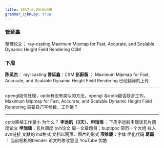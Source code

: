 ```yaml
---
title: 2017.6.2组会纪要 
grammar_cjkRuby: true
---
```



### 管延鑫
整理论文；
ray-casting
Maximum Mipmap for Fast, Accurate, and Scalable Dynamic Height Field Rendering
CSM
### 下周
**陈英杰**： ray-casting
**管延鑫**：CSM 
**彭蔚薇** ： Maximum Mipmap for Fast, Accurate, and Scalable Dynamic Height Field Rendering 已经翻译的上传

----------


opengl如何处理，optix有没有类似的方法，opengl 与optix能否联合工作。
Maximum Mipmap for Fast, Accurate, and Scalable Dynamic Height Field Rendering  需要自己写参数，工作量？


----------


optix移植工作量小 为什么？
**李远航（3天）、申瑞瑶** ：下周李远航申瑞瑶瓦片调度论文 
**申瑞瑶**：瓦片调度 bvh论文  周一文章题目；buptipoc 简历一个大组  拉人 svn链接  文献的  md格式 文档以网页、图片的形式
**项维康**：字体  优化代码
**葛磊** ： 当前相机的blender 论文的修改意见 YouTube 优酷
